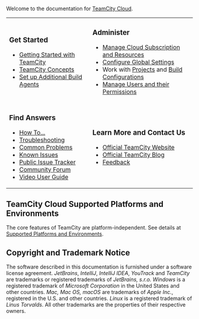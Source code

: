 [//]: # (title: TeamCity Cloud Documentation)
[//]: # (auxiliary-id: TeamCity Cloud Documentation)

Welcome to the documentation for [TeamCity Cloud](https://www.jetbrains.com/teamcity/cloud/).

<table>
<tr>
</tr>

<tr>

<td>

### Get Started

* [Getting Started with TeamCity](getting-started-with-teamcity-cloud.md)
* [TeamCity Concepts](introduction-to-teamcity-terminology.md)
* [Set up Additional Build Agents](install-and-start-teamcity-agents.md)

</td>

<td>

### Administer

* [Manage Cloud Subscription and Resources](managing-subscription-and-resources.md)
* [Configure Global Settings](teamcity-configuration-and-maintenance.md)
* Work with [Projects](creating-and-editing-projects.md) and [Build Configurations](creating-and-editing-build-configurations.md)
* [Manage Users and their Permissions](managing-users-and-roles.md)

</td>

</tr>

<tr>

<td>

### Find Answers

* [How To...](how-to.md)
* [Troubleshooting](troubleshooting.md)
* [Common Problems](common-problems.md)
* [Known Issues](known-issues.md)
* [Public Issue Tracker](http://youtrack.jetbrains.net/issues/TW)
* [Community Forum](http://jb.gg/teamcity-forum)
* [Video User Guide](http://blog.jetbrains.com/teamcity/2013/05/teamcity-user-guide-courseware/)

</td>


<td>

### Learn More and Contact Us

* [Official TeamCity Website](http://www.jetbrains.com/teamcity)
* [Official TeamCity Blog](http://blogs.jetbrains.com/teamcity/)
* [Feedback](feedback.md)

</td></tr>
</table>

## TeamCity Cloud Supported Platforms and Environments

The core features of TeamCity are platform-independent. See details at [Supported Platforms and Environments](supported-platforms-and-environments.md).

[//]: # (Internal note. Do not delete. "TeamCity Documentationd313e156.txt")

## Copyright and Trademark Notice

The software described in this documentation is furnished under a software license agreement.  _JetBrains_, _IntelliJ_, _IntelliJ IDEA_, _YouTrack_ and _TeamCity_ are trademarks or registered trademarks of _JetBrains, s.r.o._  _Windows_ is a registered trademark of _Microsoft Corporation_ in the United States and other countries. _Mac,_ _Mac OS, macOS_ are trademarks of _Apple Inc._, registered in the U.S. and other countries. _Linux_ is a registered trademark of _Linus Torvalds_. All other trademarks are the properties of their respective owners.